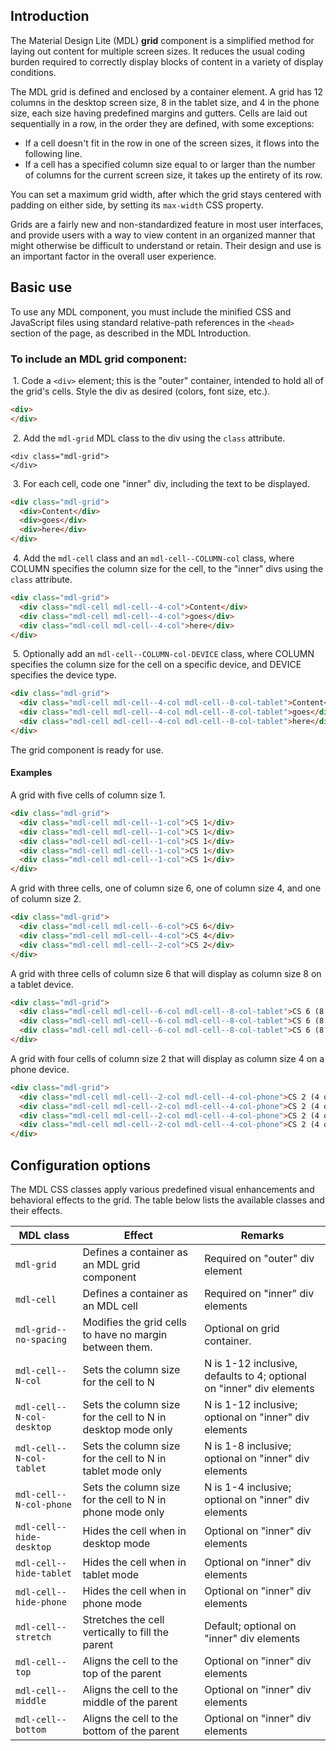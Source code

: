 ## Introduction
The Material Design Lite (MDL) **grid** component is a simplified method for laying out content for multiple screen sizes. It reduces the usual coding burden required to correctly display blocks of content in a variety of display conditions.

The MDL grid is defined and enclosed by a container element. A grid has 12 columns in the desktop screen size, 8 in the tablet size, and 4 in the phone size, each size having predefined margins and gutters. Cells are laid out sequentially in a row, in the order they are defined, with some exceptions:

- If a cell doesn't fit in the row in one of the screen sizes, it flows into the following line.
- If a cell has a specified column size equal to or larger than the number of columns for the current screen size, it takes up the entirety of its row.

You can set a maximum grid width, after which the grid stays centered with padding on either side, by setting its `max-width` CSS property.

Grids are a fairly new and non-standardized feature in most user interfaces, and provide users with a way to view content in an organized manner that might otherwise be difficult to understand or retain. Their design and use is an important factor in the overall user experience.

## Basic use
To use any MDL component, you must include the minified CSS and JavaScript files using standard relative-path references in the `<head>` section of the page, as described in the MDL Introduction.

### To include an MDL **grid** component:

&nbsp;1. Code a `<div>` element; this is the "outer" container, intended to hold all of the grid's cells. Style the div as desired (colors, font size, etc.).
```html
<div>
</div>
```
&nbsp;2. Add the `mdl-grid` MDL class to the div using the `class` attribute.
```
<div class="mdl-grid">
</div>
```
&nbsp;3. For each cell, code one "inner" div, including the text to be displayed.
```html
<div class="mdl-grid">
  <div>Content</div>
  <div>goes</div>
  <div>here</div>
</div>
```
&nbsp;4. Add the `mdl-cell` class and an `mdl-cell--COLUMN-col` class, where COLUMN specifies the column size for the cell, to the "inner" divs using the `class` attribute.
```html
<div class="mdl-grid">
  <div class="mdl-cell mdl-cell--4-col">Content</div>
  <div class="mdl-cell mdl-cell--4-col">goes</div>
  <div class="mdl-cell mdl-cell--4-col">here</div>
</div>
```
&nbsp;5. Optionally add an `mdl-cell--COLUMN-col-DEVICE` class, where COLUMN specifies the column size for the cell on a specific device, and DEVICE specifies the device type.
```html
<div class="mdl-grid">
  <div class="mdl-cell mdl-cell--4-col mdl-cell--8-col-tablet">Content</div>
  <div class="mdl-cell mdl-cell--4-col mdl-cell--8-col-tablet">goes</div>
  <div class="mdl-cell mdl-cell--4-col mdl-cell--8-col-tablet">here</div>
</div>
```

The grid component is ready for use.

#### Examples

A grid with five cells of column size 1.
```html
<div class="mdl-grid">
  <div class="mdl-cell mdl-cell--1-col">CS 1</div>
  <div class="mdl-cell mdl-cell--1-col">CS 1</div>
  <div class="mdl-cell mdl-cell--1-col">CS 1</div>
  <div class="mdl-cell mdl-cell--1-col">CS 1</div>
  <div class="mdl-cell mdl-cell--1-col">CS 1</div>
</div>
```

A grid with three cells, one of column size 6, one of column size 4, and one of column size 2.
```html
<div class="mdl-grid">
  <div class="mdl-cell mdl-cell--6-col">CS 6</div>
  <div class="mdl-cell mdl-cell--4-col">CS 4</div>
  <div class="mdl-cell mdl-cell--2-col">CS 2</div>
</div>
```

A grid with three cells of column size 6 that will display as column size 8 on a tablet device.
```html
<div class="mdl-grid">
  <div class="mdl-cell mdl-cell--6-col mdl-cell--8-col-tablet">CS 6 (8 on tablet)</div>
  <div class="mdl-cell mdl-cell--6-col mdl-cell--8-col-tablet">CS 6 (8 on tablet)</div>
  <div class="mdl-cell mdl-cell--6-col mdl-cell--8-col-tablet">CS 6 (8 on tablet)</div>
</div>
```

A grid with four cells of column size 2 that will display as column size 4 on a phone device.

```html
<div class="mdl-grid">
  <div class="mdl-cell mdl-cell--2-col mdl-cell--4-col-phone">CS 2 (4 on phone)</div>
  <div class="mdl-cell mdl-cell--2-col mdl-cell--4-col-phone">CS 2 (4 on phone)</div>
  <div class="mdl-cell mdl-cell--2-col mdl-cell--4-col-phone">CS 2 (4 on phone)</div>
  <div class="mdl-cell mdl-cell--2-col mdl-cell--4-col-phone">CS 2 (4 on phone)</div>
</div>
```

## Configuration options
The MDL CSS classes apply various predefined visual enhancements and behavioral effects to the grid. The table below lists the available classes and their effects.

| MDL class | Effect | Remarks |
|-----------|--------|---------|
| `mdl-grid` | Defines a container as an MDL grid component | Required on "outer" div element |
| `mdl-cell` | Defines a container as an MDL cell | Required on "inner" div elements |
| `mdl-grid--no-spacing` | Modifies the grid cells to have no margin between them. | Optional on grid container. |
| `mdl-cell--N-col` | Sets the column size for the cell to N | N is 1-12 inclusive, defaults to 4; optional on "inner" div elements|
| `mdl-cell--N-col-desktop` | Sets the column size for the cell to N in desktop mode only | N is 1-12 inclusive; optional on "inner" div elements|
| `mdl-cell--N-col-tablet` | Sets the column size for the cell to N in tablet mode only | N is 1-8 inclusive; optional on "inner" div elements|
| `mdl-cell--N-col-phone` | Sets the column size for the cell to N in phone mode only | N is 1-4 inclusive; optional on "inner" div elements|
| `mdl-cell--hide-desktop` | Hides the cell when in desktop mode | Optional on "inner" div elements |
| `mdl-cell--hide-tablet` | Hides the cell when in tablet mode | Optional on "inner" div elements |
| `mdl-cell--hide-phone` | Hides the cell when in phone mode | Optional on "inner" div elements |
| `mdl-cell--stretch` | Stretches the cell vertically to fill the parent | Default; optional on "inner" div elements |
| `mdl-cell--top` | Aligns the cell to the top of the parent | Optional on "inner" div elements |
| `mdl-cell--middle` | Aligns the cell to the middle of the parent | Optional on "inner" div elements |
|`mdl-cell--bottom` | Aligns the cell to the bottom of the parent | Optional on "inner" div elements |
